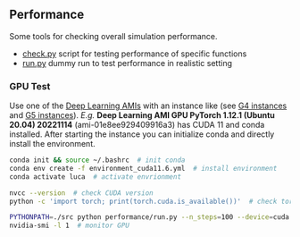 ## Performance

Some tools for checking overall simulation performance.

- [check.py](./check.py) script for testing performance of specific functions
- [run.py](./run.py) dummy run to test performance in realistic setting

### GPU Test

Use one of the [Deep Learning AMIs](https://aws.amazon.com/machine-learning/amis/) with an instance like
 (see [G4 instances](https://aws.amazon.com/ec2/instance-types/g4/) and [G5 instances](https://aws.amazon.com/ec2/instance-types/g5/)).
_E.g._ **Deep Learning AMI GPU PyTorch 1.12.1 (Ubuntu 20.04) 20221114** (ami-01e8ee929409916a3) has CUDA 11 and conda installed.
After starting the instance you can initialize conda and directly install the environment.

```bash
conda init && source ~/.bashrc  # init conda
conda env create -f environment_cuda11.6.yml  # install environment
conda activate luca  # activate envrionment

nvcc --version  # check CUDA version
python -c 'import torch; print(torch.cuda.is_available())'  # check torch was compiled for it

PYTHONPATH=./src python performance/run.py --n_steps=100 --device=cuda  # start run using GPU
nvidia-smi -l 1  # monitor GPU
```
